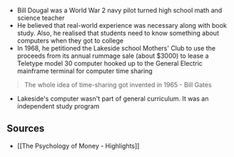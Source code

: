 - Bill Dougal was a World War 2 navy pilot turned high school math and science teacher
- He believed that real-world experience was necessary along with book study. Also, he realised that students need to know something about computers when they got to college
- In 1968, he petitioned the Lakeside school Mothers' Club to use the proceeds from its annual rummage sale (about $3000) to lease a Teletype model 30 computer hooked up to the General Electric mainframe terminal for computer time sharing
> The whole idea of time-sharing got invented in 1965
\- Bill Gates
- Lakeside's computer wasn't part of general curriculum. It was an independent study program

## Sources
- [[The Psychology of Money - Highlights]]